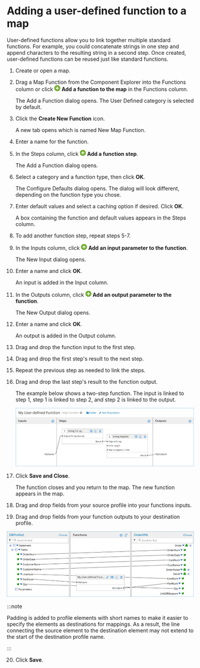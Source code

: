 # Adding a user-defined function to a map

<head>
  <meta name="guidename" content="Integration"/>
  <meta name="context" content="GUID-f3136c18-52c4-423b-b71a-273465bd8080"/>
</head>


User-defined functions allow you to link together multiple standard functions. For example, you could concatenate strings in one step and append characters to the resulting string in a second step. Once created, user-defined functions can be reused just like standard functions.

1.  Create or open a map.

2.  Drag a Map Function from the Component Explorer into the Functions column or click **![+](../Images/main-ic-plus-sign-white-in-green-circle-16_4dc8c5f3-e893-4aef-ade2-0b7afe9476c1.jpg) Add a function to the map** in the Functions column.

    The Add a Function dialog opens. The User Defined category is selected by default.

3.  Click the **Create New Function** icon.

    A new tab opens which is named New Map Function.

4.  Enter a name for the function.

5.  In the Steps column, click **![+](../Images/main-ic-plus-sign-white-in-green-circle-16_4dc8c5f3-e893-4aef-ade2-0b7afe9476c1.jpg) Add a function step**.

    The Add a Function dialog opens.

6.  Select a category and a function type, then click **OK**.

    The Configure Defaults dialog opens. The dialog will look different, depending on the function type you chose.

7.  Enter default values and select a caching option if desired. Click **OK**.

    A box containing the function and default values appears in the Steps column.

8.  To add another function step, repeat steps 5-7.

9.  In the Inputs column, click **![+](../Images/main-ic-plus-sign-white-in-green-circle-16_4dc8c5f3-e893-4aef-ade2-0b7afe9476c1.jpg) Add an input parameter to the function**.

    The New Input dialog opens.

10. Enter a name and click **OK**.

    An input is added in the Input column.

11. In the Outputs column, click **![+](../Images/main-ic-plus-sign-white-in-green-circle-16_4dc8c5f3-e893-4aef-ade2-0b7afe9476c1.jpg) Add an output parameter to the function**.

    The New Output dialog opens.

12. Enter a name and click **OK**.

    An output is added in the Output column.

13. Drag and drop the function input to the first step.

14. Drag and drop the first step's result to the next step.

15. Repeat the previous step as needed to link the steps.

16. Drag and drop the last step's result to the function output.

    The example below shows a two-step function. The input is linked to step 1, step 1 is linked to step 2, and step 2 is linked to the output.

    ![Example of a two-step user-defined function](../Images/build-pg-user-defined-function.jpg)

17. Click **Save and Close**.

    The function closes and you return to the map. The new function appears in the map.

18. Drag and drop fields from your source profile into your functions inputs.

19. Drag and drop fields from your function outputs to your destination profile.

![Map in which a user-defined function is used in a mapping](../Images/build-ps-map-user-defined-function.jpg)

:::note

Padding is added to profile elements with short names to make it easier to specify the elements as destinations for mappings. As a result, the line connecting the source element to the destination element may not extend to the start of the destination profile name.

:::

20. Click **Save**.